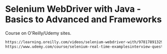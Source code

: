 # Selenium WebDriver with Java - Basics to Advanced and Frameworks

Course on O'Reilly/Udemy sites.

```bash
https://learning.oreilly.com/videos/selenium-webdriver-with/9781789132908/
https://www.udemy.com/course/selenium-real-time-examplesinterview-questions/
```